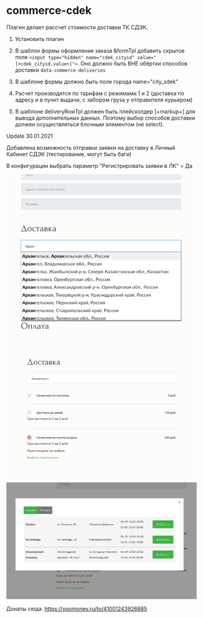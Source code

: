 # commerce-cdek

Плагин делает рассчет стоимости доставки ТК СДЭК.

1. Установить плагин

2. В шаблон формы оформления заказа &formTpl добавить скрытое поле `<input type="hidden" name="cdek_cityid" value="[+cdek_cityid.value+]">`. 
Оно должно быть ВНЕ обёртки способов доставки `data-commerce-deliveries`

3. В шаблоне формы должно быть поле города name="city_sdek"

4. Расчет производится по тарифам с режимами 1 и 2 (доставка по адресу и в пункт выдачи, с забором груза у отправителя курьером)

5. В шаблоне deliveryRowTpl должен быть плейсхолдер [+markup+] для вывода дополнительных данных. Поэтому выбор способов доставки должен осуществляться блочным элементом (не select).


Update 30.01.2021

Добавлена возможность отправки заявки на доставку в Личный Кабинет СДЭК (тестирование, могут быть баги)

В конфигурации выбрать параметр "Регистрировать заявки в ЛК" = Да

![](https://github.com/autogen-travel/images/raw/main/1605917254409.jpg)
![](https://github.com/autogen-travel/images/raw/main/1605917354617.jpg)
![](https://github.com/autogen-travel/images/raw/main/1605917378237.jpg)

Донаты сюда: https://yoomoney.ru/to/41001243926885
